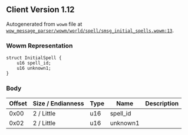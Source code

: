 ## Client Version 1.12

Autogenerated from `wowm` file at [`wow_message_parser/wowm/world/spell/smsg_initial_spells.wowm:13`](https://github.com/gtker/wow_messages/tree/main/wow_message_parser/wowm/world/spell/smsg_initial_spells.wowm#L13).

### Wowm Representation
```rust,ignore
struct InitialSpell {
    u16 spell_id;
    u16 unknown1;
}
```
### Body
| Offset | Size / Endianness | Type | Name | Description |
| ------ | ----------------- | ---- | ---- | ----------- |
| 0x00 | 2 / Little | u16 | spell_id |  |
| 0x02 | 2 / Little | u16 | unknown1 |  |
